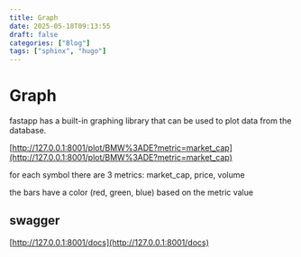 ```yaml
---
title: Graph
date: 2025-05-18T09:13:55
draft: false
categories: ["Blog"]
tags: ["sphinx", "hugo"]
---
```

# Graph

fastapp has a built-in graphing library that can be used to plot data from the database.

[http://127.0.0.1:8001/plot/BMW%3ADE?metric=market_cap](http://127.0.0.1:8001/plot/BMW%3ADE?metric=market_cap)

for each symbol there are 3 metrics: market_cap, price, volume

the bars have a color (red, green, blue) based on the metric value

## swagger

[http://127.0.0.1:8001/docs](http://127.0.0.1:8001/docs)
